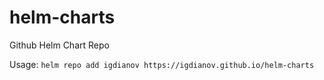 # helm-charts
Github Helm Chart Repo

Usage: `helm repo add igdianov https://igdianov.github.io/helm-charts`

